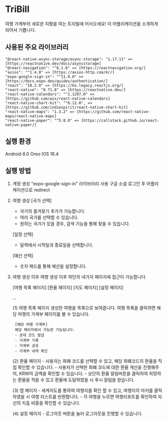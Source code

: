 # TriBill
여행 가계부의 새로운 지평을 여는 트리빌에 어서오세요! 이 어플리케이션을 소개하게 되어서 기쁩니다.

사용된 주요 라이브러리
---------
    "@react-native-async-storage/async-storage": "1.17.11" => [https://reactnative.dev/docs/asyncstorage]
    "@react-navigation": "^6.1.6" => [https://reactnavigation.org/]
    "axios": "^1.4.0" => [https://axios-http.com/kr/]
    "expo-google-sign-in": "^11.0.0" => [https://docs.expo.dev/guides/authentication/]
    "react": "18.2.0" => [https://ko.legacy.reactjs.org/]
    "react-native": "0.71.8" => [https://reactnative.dev/]
    "react-native-calendars": "^1.1297.0" => [https://github.com/wix/react-native-calendars]
    "react-native-chart-kit": "^6.12.0", => [https://github.com/indiespirit/react-native-chart-kit]
    "react-native-maps": "1.3.2" => [https://github.com/react-native-maps/react-native-maps]
    "react-native-paper": "^5.8.0" => [https://callstack.github.io/react-native-paper/]

실행 환경
-----------
Android 8.0 Oreo 
IOS 16.4 

실행 방법
----------
1. 계정 생성
    "expo-google-sign-in" 라이브러리 사용
    구글 소셜 로그인 후 어플리케이션으로 redirect


2. 여행 생성
    [국가 선택]
    - 국가의 즐겨찾기 추가가 가능합니다.
    - 여러 국가를 선택할 수 있습니다.
    - 원하는 국가가 있을 경우, 검색 기능을 통해 찾을 수 있습니다.

    [일정 선택]
    - 달력에서 시작일과 종료일을 선택합니다.
    
    [예산 선택]
    - 숫자 패드를 통해 예산을 설정합니다.

3. 여행 생성 이후
    여행 생성 이후 하단의 네가지 페이지에 접근이 가능합니다.

    [여행 목록 페이지]
    [환율 페이지]
    [지도 페이지]
    [설정 페이지]

    ...

    (1) 여행 목록 페이지
        생성한 여행을 목록으로 보여줍니다. 여행 목록을 클릭하면 해당 여행의 가계부 페이지를 볼 수 있습니다.
        
        [해당 여행 가계부]
        해당 페이지에서 가능한 기능입니다.
        - 초대 코드 발급
        - 가계부 기록
        - 가계부 공유
        - 가계부 내역 확인

    (2) 환율 페이지
        - 사용자는 화폐 코드를 선택할 수 있고, 해당 화폐코드의 환율을 직접 확인할 수 있습니다. 
        - 사용자가 선택한 화폐 코드에 대한 환율 계산을 진행해주어, KRW의 금액을 확인할 수 있습니다.
        - 상단의 환율 알림버튼을 클릭하여 희망하는 환율을 적을 수 있고 환율에 도달하였을 시 푸시 알림을 받습니다.

    (3) 맵 페이지
        - 세계지도를 통하여 여행지를 확인 할 수 있고, 여행지의 마커를 클릭하였을 시 여행 리스트를 반환합니다.
        - 각 여행을 누르면 여행리포트를 확인하여 자신의 지출 비중을 확인할 수 있습니다.
     
    (4) 설정 페이지
        - 로그아웃 버튼을 눌러 로그아웃을 진행할 수 있습니다.
        
